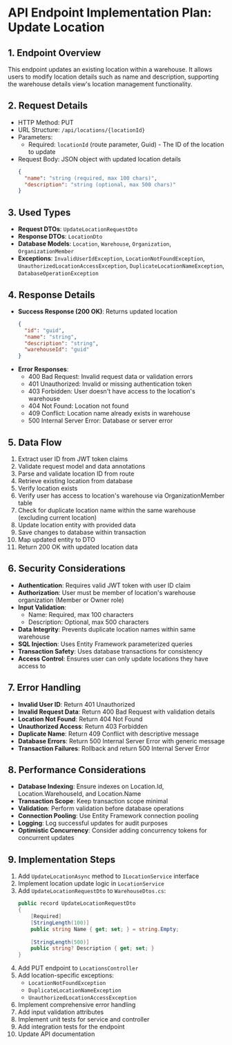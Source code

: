 # API Endpoint Implementation Plan: Update Location

## 1. Endpoint Overview
This endpoint updates an existing location within a warehouse. It allows users to modify location details such as name and description, supporting the warehouse details view's location management functionality.

## 2. Request Details
- HTTP Method: PUT
- URL Structure: `/api/locations/{locationId}`
- Parameters:
  - Required: `locationId` (route parameter, Guid) - The ID of the location to update
- Request Body: JSON object with updated location details
  ```json
  {
    "name": "string (required, max 100 chars)",
    "description": "string (optional, max 500 chars)"
  }
  ```

## 3. Used Types
- **Request DTOs**: `UpdateLocationRequestDto`
- **Response DTOs**: `LocationDto`
- **Database Models**: `Location`, `Warehouse`, `Organization`, `OrganizationMember`
- **Exceptions**: `InvalidUserIdException`, `LocationNotFoundException`, `UnauthorizedLocationAccessException`, `DuplicateLocationNameException`, `DatabaseOperationException`

## 4. Response Details
- **Success Response (200 OK)**: Returns updated location
  ```json
  {
    "id": "guid",
    "name": "string",
    "description": "string",
    "warehouseId": "guid"
  }
  ```
- **Error Responses**:
  - 400 Bad Request: Invalid request data or validation errors
  - 401 Unauthorized: Invalid or missing authentication token
  - 403 Forbidden: User doesn't have access to the location's warehouse
  - 404 Not Found: Location not found
  - 409 Conflict: Location name already exists in warehouse
  - 500 Internal Server Error: Database or server error

## 5. Data Flow
1. Extract user ID from JWT token claims
2. Validate request model and data annotations
3. Parse and validate location ID from route
4. Retrieve existing location from database
5. Verify location exists
6. Verify user has access to location's warehouse via OrganizationMember table
7. Check for duplicate location name within the same warehouse (excluding current location)
8. Update location entity with provided data
9. Save changes to database within transaction
10. Map updated entity to DTO
11. Return 200 OK with updated location data

## 6. Security Considerations
- **Authentication**: Requires valid JWT token with user ID claim
- **Authorization**: User must be member of location's warehouse organization (Member or Owner role)
- **Input Validation**: 
  - Name: Required, max 100 characters
  - Description: Optional, max 500 characters
- **Data Integrity**: Prevents duplicate location names within same warehouse
- **SQL Injection**: Uses Entity Framework parameterized queries
- **Transaction Safety**: Uses database transactions for consistency
- **Access Control**: Ensures user can only update locations they have access to

## 7. Error Handling
- **Invalid User ID**: Return 401 Unauthorized
- **Invalid Request Data**: Return 400 Bad Request with validation details
- **Location Not Found**: Return 404 Not Found
- **Unauthorized Access**: Return 403 Forbidden
- **Duplicate Name**: Return 409 Conflict with descriptive message
- **Database Errors**: Return 500 Internal Server Error with generic message
- **Transaction Failures**: Rollback and return 500 Internal Server Error

## 8. Performance Considerations
- **Database Indexing**: Ensure indexes on Location.Id, Location.WarehouseId, and Location.Name
- **Transaction Scope**: Keep transaction scope minimal
- **Validation**: Perform validation before database operations
- **Connection Pooling**: Use Entity Framework connection pooling
- **Logging**: Log successful updates for audit purposes
- **Optimistic Concurrency**: Consider adding concurrency tokens for concurrent updates

## 9. Implementation Steps
1. Add `UpdateLocationAsync` method to `ILocationService` interface
2. Implement location update logic in `LocationService`
3. Add `UpdateLocationRequestDto` to `WarehouseDtos.cs`:
   ```csharp
   public record UpdateLocationRequestDto
   {
       [Required]
       [StringLength(100)]
       public string Name { get; set; } = string.Empty;
       
       [StringLength(500)]
       public string? Description { get; set; }
   }
   ```
4. Add PUT endpoint to `LocationsController`
5. Add location-specific exceptions:
   - `LocationNotFoundException`
   - `DuplicateLocationNameException`
   - `UnauthorizedLocationAccessException`
6. Implement comprehensive error handling
7. Add input validation attributes
8. Implement unit tests for service and controller
9. Add integration tests for the endpoint
10. Update API documentation

